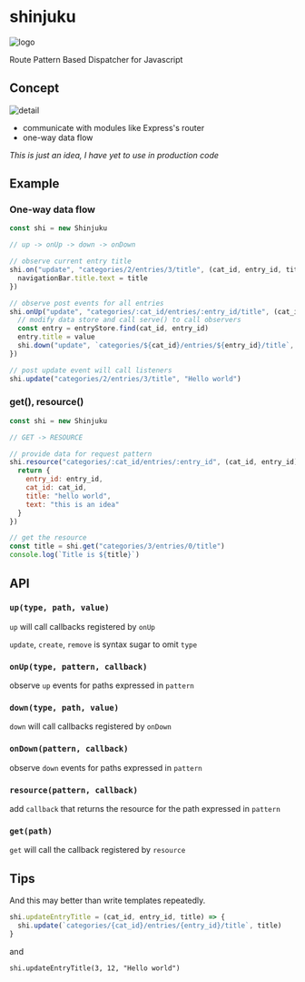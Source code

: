 # shinjuku

![logo](https://cloud.githubusercontent.com/assets/5355966/15680065/29a3a1ca-278f-11e6-8a85-7f0978d80d61.png)

Route Pattern Based Dispatcher for Javascript

## Concept

![detail](https://cloud.githubusercontent.com/assets/5355966/15680064/297a9c8a-278f-11e6-98a5-5b9ca8ad13b9.png)

- communicate with modules like Express's router
- one-way data flow

*This is just an idea, I have yet to use in production code*

## Example

### One-way data flow

```js
const shi = new Shinjuku

// up -> onUp -> down -> onDown

// observe current entry title
shi.on("update", "categories/2/entries/3/title", (cat_id, entry_id, title) => {
  navigationBar.title.text = title
})

// observe post events for all entries
shi.onUp("update", "categories/:cat_id/entries/:entry_id/title", (cat_id, entry_id, value) => {
  // modify data store and call serve() to call observers
  const entry = entryStore.find(cat_id, entry_id)
  entry.title = value
  shi.down("update", `categories/${cat_id}/entries/${entry_id}/title`, value)
})

// post update event will call listeners
shi.update("categories/2/entries/3/title", "Hello world")
```

### get(), resource()

```js
const shi = new Shinjuku

// GET -> RESOURCE

// provide data for request pattern
shi.resource("categories/:cat_id/entries/:entry_id", (cat_id, entry_id) => {
  return {
    entry_id: entry_id,
    cat_id: cat_id,
    title: "hello world",
    text: "this is an idea"
  }
})

// get the resource
const title = shi.get("categories/3/entries/0/title")
console.log(`Title is ${title}`)
```

## API

### `up(type, path, value)`

`up` will call callbacks registered by `onUp`

`update`, `create`, `remove` is syntax sugar to omit `type`

### `onUp(type, pattern, callback)`

observe `up` events for paths expressed in `pattern` 

### `down(type, path, value)`

`down` will call callbacks registered by `onDown`

### `onDown(pattern, callback)`

observe `down` events for paths expressed in `pattern`

### `resource(pattern, callback)`

add `callback` that returns the resource for the path expressed in `pattern`

### `get(path)`

`get` will call the callback registered by `resource`

## Tips

And this may better than write templates repeatedly.

```js
shi.updateEntryTitle = (cat_id, entry_id, title) => {
  shi.update(`categories/{cat_id}/entries/{entry_id}/title`, title)
}
```

and

```
shi.updateEntryTitle(3, 12, "Hello world")
```
